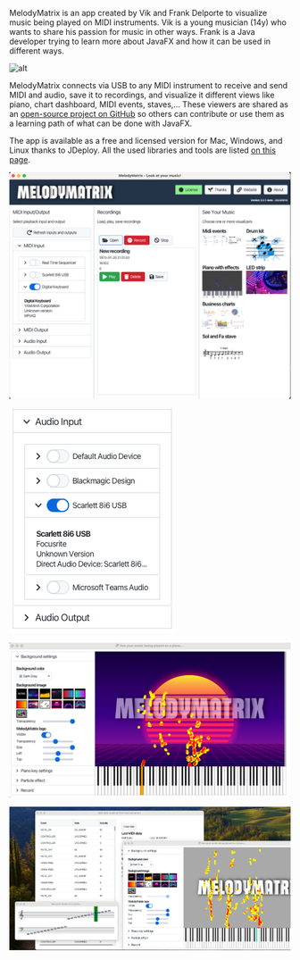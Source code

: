 MelodyMatrix is an app created by Vik and Frank Delporte to visualize music being played on MIDI instruments. Vik is a young musician (14y) who wants to share his passion for music in other ways. Frank is a Java developer trying to learn more about JavaFX and how it can be used in different ways.

![alt](youtube:tR4PL8ufiDw)

MelodyMatrix connects via USB to any MIDI instrument to receive and send MIDI and audio, save it to recordings, and visualize it different views like piano, chart dashboard, MIDI events, staves,... These viewers are shared as an [open-source project on GitHub](https://github.com/codewriterbv/melodymatrix-app-views) so others can contribute or use them as a learning path of what can be done with JavaFX.

The app is available as a free and licensed version for Mac, Windows, and Linux thanks to JDeploy. All the used libraries and tools are listed [on this page](https://melodymatrix.rocks/thanks).

![](app.png)

![](audio-connections.png)

![](view-piano.png)

![](simultaneous-views.png)
